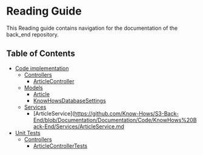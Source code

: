 # Reading Guide
This Reading guide contains navigation for the documentation of the back_end repository.

## Table of Contents
- [Code implementation](https://github.com/Know-Hows/S3-Back-End/tree/Documentation/Documentation/Code/KnowHows%20Back-End)
    - [Controllers](https://github.com/Know-Hows/S3-Back-End/tree/Documentation/Documentation/Code/KnowHows%20Back-End/Controllers)
        - [ArticleController](https://github.com/Know-Hows/S3-Back-End/blob/Documentation/Documentation/Code/KnowHows%20Back-End/Controllers/ArticleController.md)
    - [Models](https://github.com/Know-Hows/S3-Back-End/tree/Documentation/Documentation/Code/KnowHows%20Back-End/Models)
        - [Article](https://github.com/Know-Hows/S3-Back-End/blob/Documentation/Documentation/Code/KnowHows%20Back-End/Models/Article.md)
        - [KnowHowsDatabaseSettings](https://github.com/Know-Hows/S3-Back-End/blob/Documentation/Documentation/Code/KnowHows%20Back-End/Models/KnowHowsDatabaseSettings.md)
    - [Services](https://github.com/Know-Hows/S3-Back-End/tree/Documentation/Documentation/Code/KnowHows%20Back-End/Services)
        - [ArticleService](https://github.com/Know-Hows/S3-Back-End/blob/Documentation/Documentation/Code/KnowHows%20Back-End/Services/ArticleService.md
- [Unit Tests](https://github.com/Know-Hows/S3-Back-End/tree/Documentation/Documentation/Code/KnowHows%20Testing)
    - [Controllers](https://github.com/Know-Hows/S3-Back-End/tree/Documentation/Documentation/Code/KnowHows%20Testing/ControllerTest)
        - [ArticleControllerTests](https://github.com/Know-Hows/S3-Back-End/blob/Documentation/Documentation/Code/KnowHows%20Testing/ControllerTest/ArticleControllerTests.md)
